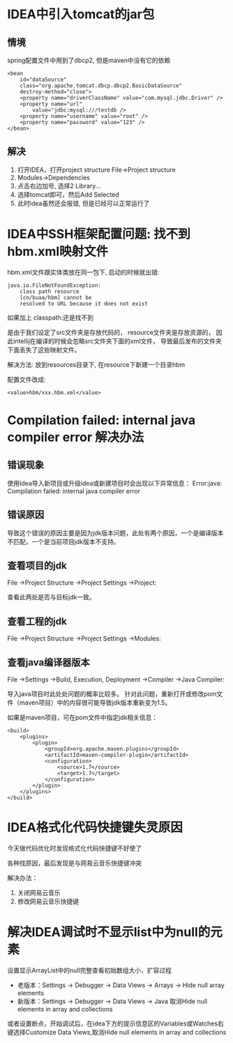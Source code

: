 # IDEA中引入tomcat的jar包

## 情境

spring配置文件中用到了dbcp2, 但是maven中没有它的依赖
```
<bean 
    id="dataSource" 
    class="org.apache.tomcat.dbcp.dbcp2.BasicDataSource"
    destroy-method="close">
    <property name="driverClassName" value="com.mysql.jdbc.Driver" />
    <property name="url"
        value="jdbc:mysql:///testdb />
    <property name="username" value="root" />
    <property name="password" value="123" />
</bean>
```
## 解决

1. 打开IDEA，打开project structure File->Project structure
2. Modules->Dependencies
3. 点击右边加号, 选择2 Library...
4. 选择tomcat即可，然后Add Selected
5. 此时idea虽然还会报错, 但是已经可以正常运行了

# IDEA中SSH框架配置问题: 找不到hbm.xml映射文件

hbm.xml文件跟实体类放在同一包下,
启动的时候就出错:
```
java.io.FileNotFoundException: 
    class path resource 
    [cn/buaa/hbm] cannot be 
    resolved to URL because it does not exist
```
如果加上 classpath:还是找不到

是由于我们设定了src文件夹是存放代码的，
resource文件夹是存放资源的，
因此intellij在编译的时候会忽略src文件夹下面的xml文件，
导致最后发布的文件夹下面丢失了这些映射文件。

解决方法: 放到resources目录下,
在resource下新建一个目录hbm

配置文件改成:
```
<value>hbm/xxx.hbm.xml</value>
```

# Compilation failed: internal java compiler error 解决办法

## 错误现象

使用Idea导入新项目或升级idea或新建项目时会出现以下异常信息：
Error:java: Compilation failed: internal java compiler error 

## 错误原因

导致这个错误的原因主要是因为jdk版本问题，此处有两个原因，一个是编译版本不匹配，一个是当前项目jdk版本不支持。

## 查看项目的jdk

File ->Project Structure ->Project Settings ->Project:

查看此两处是否与目标jdk一致。

## 查看工程的jdk

File ->Project Structure ->Project Settings ->Modules:

## 查看java编译器版本

File ->Settings ->Build, Execution, Deployment ->Compiler ->Java Compiler:

导入java项目时此处处问题的概率比较多。
针对此问题，重新打开或修改pom文件（maven项目）中的内容很可能导致jdk版本重新变为1.5。

如果是maven项目，可在pom文件中指定jdk相关信息：
```
<build>
    <plugins>
        <plugin>
            <groupId>org.apache.maven.plugins</groupId>
            <artifactId>maven-compiler-plugin</artifactId>
            <configuration>
                <source>1.7</source>
                <target>1.7</target>
            </configuration>
        </plugin>
    </plugins>
</build>
```

# IDEA格式化代码快捷键失灵原因

今天做代码优化时发现格式化代码快捷键不好使了

各种找原因，最后发现是与网易云音乐快捷键冲突

解决办法：
1. 关闭网易云音乐   
2. 修改网易云音乐快捷键

# 解决IDEA调试时不显示list中为null的元素

设置显示ArrayList中的null完整查看初始数组大小，扩容过程

* 老版本：Settings -> Debugger -> Data Views -> Arrays -> Hide null array elements
* 新版本：Settings -> Debugger -> Data Views -> Java 取消Hide null elements in array and collections

或者设置断点，开始调试后，在idea下方的提示信息区的Variables或Watches右键选择Customize Data Views,取消Hide null elements in array and collections

